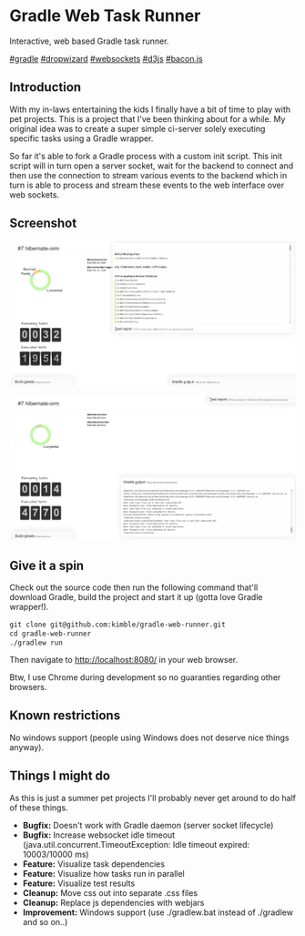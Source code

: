 Gradle Web Task Runner
======================
Interactive, web based Gradle task runner.

[#gradle](http://gradle.org/)
[#dropwizard](http://dropwizard.io/)
[#websockets](https://developer.mozilla.org/en/docs/WebSockets)
[#d3js](http://d3js.org)
[#bacon.js](https://baconjs.github.io/)


Introduction
------------
With my in-laws entertaining the kids I finally have a bit of time to play with pet projects.
This is a project that I've been thinking about for a while. My original idea was to create a super
simple ci-server solely executing specific tasks using a Gradle wrapper.

So far it's able to fork a Gradle process with a custom init script. This init script will in turn
open a server socket, wait for the backend to connect and then use the connection to stream
various events to the backend which in turn is able to process and stream these events to the
web interface over web sockets.

Screenshot
----------
![Screenshot](https://raw.githubusercontent.com/kimble/gradle-web-runner/master/screenshots/v2.png)

![Screenshot](https://raw.githubusercontent.com/kimble/gradle-web-runner/master/screenshots/v2-output.png)


Give it a spin
--------------
Check out the source code then run the following command that'll download Gradle, build the project and start it up (gotta love Gradle wrapper!).

    git clone git@github.com:kimble/gradle-web-runner.git
    cd gradle-web-runner
    ./gradlew run

Then navigate to [http://localhost:8080/](http://localhost:8080/]) in your web browser.

Btw, I use Chrome during development so no guaranties regarding other browsers.


Known restrictions
------------------
No windows support (people using Windows does not deserve nice things anyway).

Things I might do
-----------------
As this is just a summer pet projects I'll probably never get around to do half of these things.

- **Bugfix:** Doesn't work with Gradle daemon (server socket lifecycle)
- **Bugfix:** Increase websocket idle timeout (java.util.concurrent.TimeoutException: Idle timeout expired: 10003/10000 ms)
- **Feature:** Visualize task dependencies
- **Feature:** Visualize how tasks run in parallel
- **Feature:** Visualize test results
- **Cleanup:** Move css out into separate .css files
- **Cleanup:** Replace js dependencies with webjars
- **Improvement:** Windows support (use ./gradlew.bat instead of ./gradlew and so on..)